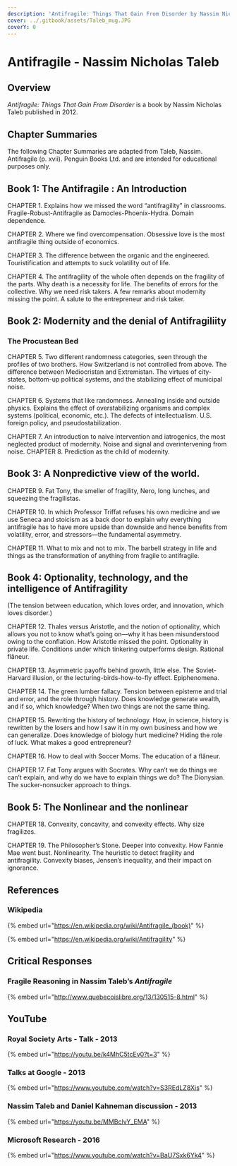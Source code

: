 ```yaml
---
description: 'Antifragile: Things That Gain From Disorder by Nassim Nicholas Taleb'
cover: ../.gitbook/assets/Taleb_mug.JPG
coverY: 0
---
```


# Antifragile - Nassim Nicholas Taleb

## Overview

_Antifragile: Things That Gain From Disorder_ is a book by Nassim Nicholas Taleb published in 2012.

## Chapter Summaries

The following Chapter Summaries are adapted from Taleb, Nassim. Antifragile (p. xvii). Penguin Books Ltd. and are intended for educational purposes only.

## Book 1: The Antifragile : An Introduction

CHAPTER 1. Explains how we missed the word “antifragility” in classrooms. Fragile-Robust-Antifragile as Damocles-Phoenix-Hydra. Domain dependence.&#x20;

CHAPTER 2. Where we find overcompensation. Obsessive love is the most antifragile thing outside of economics.&#x20;

CHAPTER 3. The difference between the organic and the engineered. Touristification and attempts to suck volatility out of life.&#x20;

CHAPTER 4. The antifragility of the whole often depends on the fragility of the parts. Why death is a necessity for life. The benefits of errors for the collective. Why we need risk takers. A few remarks about modernity missing the point. A salute to the entrepreneur and risk taker.

## Book 2: Modernity and the denial of Antifragiliity

### The Procustean Bed

CHAPTER 5. Two different randomness categories, seen through the profiles of two brothers. How Switzerland is not controlled from above. The difference between Mediocristan and Extremistan. The virtues of city-states, bottom-up political systems, and the stabilizing effect of municipal noise.&#x20;

CHAPTER 6. Systems that like randomness. Annealing inside and outside physics. Explains the effect of overstabilizing organisms and complex systems (political, economic, etc.). The defects of intellectualism. U.S. foreign policy, and pseudostabilization.&#x20;

CHAPTER 7. An introduction to naive intervention and iatrogenics, the most neglected product of modernity. Noise and signal and overintervening from noise. CHAPTER 8. Prediction as the child of modernity.

## Book 3: A Nonpredictive view of the world.&#x20;

CHAPTER 9. Fat Tony, the smeller of fragility, Nero, long lunches, and squeezing the fragilistas.

&#x20;CHAPTER 10. In which Professor Triffat refuses his own medicine and we use Seneca and stoicism as a back door to explain why everything antifragile has to have more upside than downside and hence benefits from volatility, error, and stressors—the fundamental asymmetry.&#x20;

CHAPTER 11. What to mix and not to mix. The barbell strategy in life and things as the transformation of anything from fragile to antifragile.

## Book 4: Optionality, technology, and the intelligence of Antifragility

(The tension between education, which loves order, and innovation, which loves disorder.)

CHAPTER 12. Thales versus Aristotle, and the notion of optionality, which allows you not to know what’s going on—why it has been misunderstood owing to the conflation. How Aristotle missed the point. Optionality in private life. Conditions under which tinkering outperforms design. Rational flâneur.&#x20;

CHAPTER 13. Asymmetric payoffs behind growth, little else. The Soviet-Harvard illusion, or the lecturing-birds-how-to-fly effect. Epiphenomena.&#x20;

CHAPTER 14. The green lumber fallacy. Tension between episteme and trial and error, and the role through history. Does knowledge generate wealth, and if so, which knowledge? When two things are not the same thing.&#x20;

CHAPTER 15. Rewriting the history of technology. How, in science, history is rewritten by the losers and how I saw it in my own business and how we can generalize. Does knowledge of biology hurt medicine? Hiding the role of luck. What makes a good entrepreneur?&#x20;

CHAPTER 16. How to deal with Soccer Moms. The education of a flâneur.&#x20;

CHAPTER 17. Fat Tony argues with Socrates. Why can’t we do things we can’t explain, and why do we have to explain things we do? The Dionysian. The sucker-nonsucker approach to things.

## Book 5: The Nonlinear and the nonlinear&#x20;

CHAPTER 18. Convexity, concavity, and convexity effects. Why size fragilizes.&#x20;

CHAPTER 19. The Philosopher’s Stone. Deeper into convexity. How Fannie Mae went bust. Nonlinearity. The heuristic to detect fragility and antifragility. Convexity biases, Jensen’s inequality, and their impact on ignorance.











## References

### Wikipedia

{% embed url="https://en.wikipedia.org/wiki/Antifragile_(book)" %}

{% embed url="https://en.wikipedia.org/wiki/Antifragility" %}

## Critical Responses

### Fragile Reasoning in Nassim Taleb’s _Antifragile_

{% embed url="http://www.quebecoislibre.org/13/130515-8.html" %}

## YouTube

### Royal Society Arts - Talk - 2013

{% embed url="https://youtu.be/k4MhC5tcEv0?t=3" %}

### Talks at Google - 2013

{% embed url="https://www.youtube.com/watch?v=S3REdLZ8Xis" %}

### Nassim Taleb and Daniel Kahneman discussion - 2013

{% embed url="https://youtu.be/MMBclvY_EMA" %}

### Microsoft Research - 2016

{% embed url="https://www.youtube.com/watch?v=BaU7Sxk6Yk4" %}

